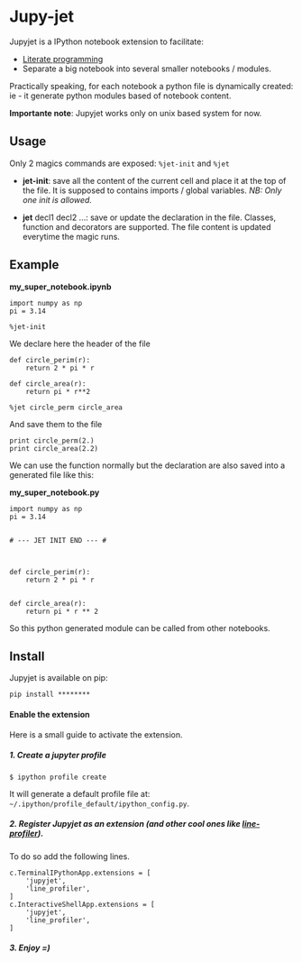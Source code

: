 
Jupy-jet
=======

Jupyjet is a IPython notebook extension to facilitate:

* [Literate programming](https://en.wikipedia.org/wiki/Literate_programming)
* Separate a big notebook into several smaller notebooks / modules.

Practically speaking, for each notebook a python file is dynamically created:
ie - it generate python modules based of notebook content.


**Importante note**: Jupyjet works only on unix based system for now.



Usage
--------

Only 2 magics commands are exposed: `%jet-init` and `%jet`

* **jet-init**: save all the content of the current cell and place it at the top of the file.
It is supposed to contains imports / global variables.
*NB: Only one init is allowed.*

* **jet** decl1 decl2 ...: save or update the declaration in the file.
Classes, function and decorators are supported.
The file content is updated everytime the magic runs.


Example
------------


**my_super_notebook.ipynb**
```
import numpy as np
pi = 3.14

%jet-init
```
We declare here the header of the file

```
def circle_perim(r):
	return 2 * pi * r

def circle_area(r):
	return pi * r**2

%jet circle_perm circle_area
```
And save them to the file


```
print circle_perm(2.)
print circle_area(2.2)
```

We can use the function normally but the declaration are also saved into a generated file like this:


**my_super_notebook.py**
```
import numpy as np
pi = 3.14


# --- JET INIT END --- #



def circle_perim(r):
    return 2 * pi * r


def circle_area(r):
    return pi * r ** 2
```

So this python generated module can be called from other notebooks.


Install
---------
Jupyjet is available on pip:

```
pip install ********
```


#### Enable the extension

Here is a small guide to activate the extension.

##### 1. Create a jupyter profile

`$ ipython profile create`

It will generate a default profile file at: `~/.ipython/profile_default/ipython_config.py`.


##### 2. Register Jupyjet as an extension (and other cool ones like [line-profiler](https://github.com/rkern/line_profiler)).

To do so add the following lines.

```
c.TerminalIPythonApp.extensions = [
    'jupyjet',
    'line_profiler',
]
c.InteractiveShellApp.extensions = [
    'jupyjet',
    'line_profiler',
]
```

##### 3. Enjoy =)
